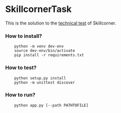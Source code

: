﻿# SkillcornerTask

This is the solution to the [technical test](https://github.com/gwaxG/SkillcornerTask/blob/main/docs/exercice) of Skillcorner.

### How to install?

```
    python -m venv dev-env
    source dev-env/bin/activate
    pip install -r requirements.txt
```

### How to test?

```
    python setup.py install
    python -m unittest discover 
```

### How to run?

```
    python app.py [--path PATHTOFILE]
```
